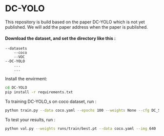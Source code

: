 # DC-YOLO

This repository is build based on the paper DC-YOLO which is not yet published.
We will add the paper address when the paper is published.

#### Download the dataset, and set the directory like this :
    --datasets
        --coco
        --VOC
    --DC-YOLO
        ...
        ...

Install the envirment:
``` sh
cd DC-YOLO
pip install -r requirements.txt
```

To training DC-YOLO_s on coco dataset, run :
```sh
python train.py --data coco.yaml --epochs 100 --weights None --cfg DC_S.yaml  --batch-size 64
```
To test your results, run :

``` sh
python val.py --weights runs/train/best.pt --data coco.yaml --img 640
```

